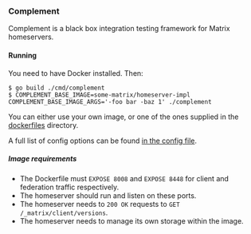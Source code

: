 ### Complement

Complement is a black box integration testing framework for Matrix homeservers.

#### Running

You need to have Docker installed. Then:
```
$ go build ./cmd/complement
$ COMPLEMENT_BASE_IMAGE=some-matrix/homeserver-impl COMPLEMENT_BASE_IMAGE_ARGS='-foo bar -baz 1' ./complement
```

You can either use your own image, or one of the ones supplied in the [dockerfiles](./dockerfiles) directory.

A full list of config options can be found [in the config file](./internal/config/config.go).

##### Image requirements
- The Dockerfile must `EXPOSE 8008` and `EXPOSE 8448` for client and federation traffic respectively.
- The homeserver should run and listen on these ports.
- The homeserver needs to `200 OK` requests to `GET /_matrix/client/versions`.
- The homeserver needs to manage its own storage within the image.
